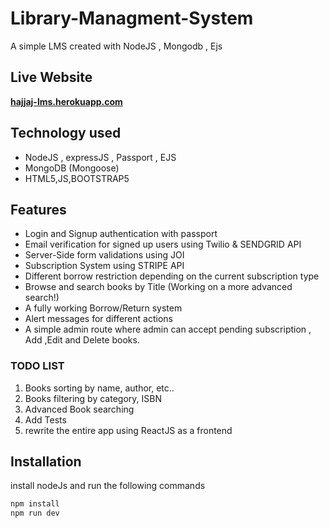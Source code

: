# Library-Managment-System
A simple LMS created with NodeJS , Mongodb , Ejs  

## Live Website
**[hajjaj-lms.herokuapp.com](https://hajjaj-lms.herokuapp.com/)**
## Technology used

- NodeJS , expressJS , Passport , EJS
- MongoDB (Mongoose)
- HTML5,JS,BOOTSTRAP5

## Features
- Login and Signup authentication with passport
- Email verification for signed up users using Twilio & SENDGRID API
- Server-Side form validations using JOI
- Subscription System using STRIPE API
- Different borrow restriction depending on the current subscription type
- Browse and search books by Title (Working on a more advanced search!)
- A fully working Borrow/Return system
- Alert messages for different actions
- A simple admin route where admin can accept pending subscription , Add ,Edit and Delete books.

### TODO LIST

1. Books sorting by name, author, etc.. 
2. Books filtering by category, ISBN
3. Advanced Book searching 
4. Add Tests
5. rewrite the entire app using ReactJS as a frontend 

## Installation

install nodeJs and run the following commands

```bash
npm install
npm run dev
```

